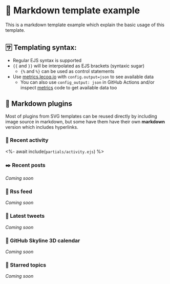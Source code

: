 # 📒 Markdown template example

This is a markdown template example which explain the basic usage of this template.

## 🈂️ Templating syntax:

* Regular EJS syntax is supported
* `{{` and `}}` will be interpolated as EJS brackets (syntaxic sugar)
  * `{%` and `%}` can be used as control statements
* Use [metrics.lecoq.io](https://metrics.lecoq.io/) with `config.output=json` to see available data
  * You can also use `config_output: json` in GitHub Actions and/or inspect [metrics](https://github.com/lowlighter/metrics) code to get available data too

## 🧩 Markdown plugins

Most of plugins from SVG templates can be reused directly by including image source in markdown, but some have them have their own **markdown** version which includes hyperlinks.

### 📰 Recent activity

<%- await include(`partials/activity.ejs`) %>

### ✒️ Recent posts

*Coming soon*

### 🗼 Rss feed

*Coming soon*

### 🐤 Latest tweets

*Coming soon*

### 🌇 GitHub Skyline 3D calendar

*Coming soon*

### 📌 Starred topics

*Coming soon*
